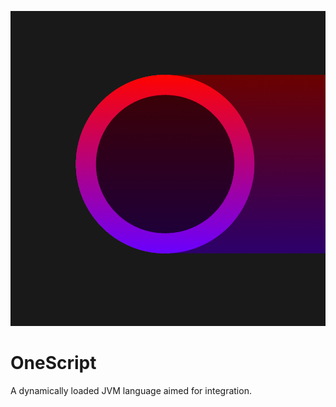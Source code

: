 ![](src/test/resources/icon-1k1k.png)
# OneScript
A dynamically loaded JVM language aimed for integration.
